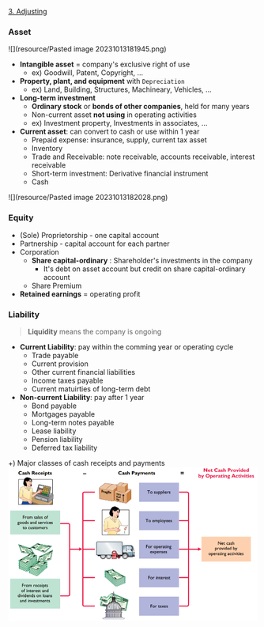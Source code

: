 [3. Adjusting](3.%20Adjusting.md)

### Asset

![](resource/Pasted image 20231013181945.png)

- **Intangible asset** = company's exclusive right of use
	- ex) Goodwill, Patent, Copyright, ...
- **Property, plant, and equipment** with `Depreciation`
	- ex) Land, Building, Structures, Machineary, Vehicles, ...
- **Long-term investment**
	- **Ordinary stock** or **bonds of other companies**, held for many years
	- Non-current asset **not using** in operating activities
	- ex) Investment property, Investments in associates, ...
- **Current asset**: can convert to cash or use within 1 year
	- Prepaid expense: insurance, supply, current tax asset
	- Inventory
	- Trade and Receivable: note receivable, accounts receivable, interest receivable
	- Short-term investment: Derivative financial instrument
	- Cash

![](resource/Pasted image 20231013182028.png)
### Equity

- (Sole) Proprietorship - one capital account
- Partnership - capital account for each partner
- Corporation
	- **Share capital-ordinary** : Shareholder's investments in the company
		- It's debt on asset account but credit on share capital-ordinary account
	- Share Premium
- **Retained earnings** = operating profit

### Liability
> **Liquidity** means the company is ongoing
- **Current Liability**: pay within the comming year or operating cycle
	- Trade payable
	- Current provision
	- Other current financial liabilities
	- Income taxes payable
	- Current matuirties of long-term debt
- **Non-current Liability**: pay after 1 year
	- Bond payable
	- Mortgages payable
	- Long-term notes payable
	- Lease liability
	- Pension liability
	- Deferred tax liability


+) Major classes of cash receipts and payments ![](resource/Pasted%20image%2020231219213610.png)